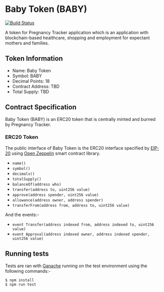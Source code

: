 # Baby Token (BABY)

[![Build Status](https://travis-ci.org/bruce-plutusds/baby-token.svg?branch=master)](https://travis-ci.org/bruce-plutusds/baby-token)

A token for Pregnancy Tracker application which is an application with blockchain-based healthcare, shopping and employment for expectant mothers and families.

## Token Information
- Name: Baby Token
- Symbol: BABY
- Decimal Points: 18
- Contract Address: TBD
- Total Supply: TBD

## Contract Specification
Baby Token (BABY) is an ERC20 token that is centrally minted and burned by Pregnancy Tracker.

### ERC20 Token
The public interface of Baby Token is the ERC20 interface specified by [EIP-20](https://github.com/ethereum/EIPs/blob/master/EIPS/eip-20.md) using [Open Zeppelin](https://github.com/OpenZeppelin/openzeppelin-contracts) smart contract library.
- `name()`
- `symbol()`
- `decimals()`
- `totalSupply()`
- `balanceOf(address who)`
- `transfer(address to, uint256 value)`
- `approve(address spender, uint256 value)`
- `allowance(address owner, address spender)`
- `transferFrom(address from, address to, uint256 value)`

And the events:-
 - `event Transfer(address indexed from, address indexed to, uint256 value)`
 - `event Approval(address indexed owner, address indexed spender, uint256 value)`

## Running tests
Tests are ran with [Ganache](https://www.trufflesuite.com/ganache) running on the test environment using the following commands:-

```
$ npm install
$ npm run test
```